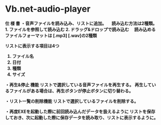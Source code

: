 ﻿# Vb.net-audio-player
 <h4>
 仕 様 書
・音声ファイルを読み込み、リストに追加。
　読み込む方法は2種類。
1.	ファイルを参照して読み込む
2.	ドラッグ&ドロップで読み込む
　読み込めるファイルフォーマットは [.mp3] [.wav]の2種類
  
  リストに表示する項目は4つ
1.	ファイル名
2.	日付
3.	種類
4.	サイズ

・再生&停止 機能
  リストで選択している音声ファイルを再生する。
  再生しているファイルがある場合は、再生ボタンが停止ボタンに切り替わる。

・リスト一覧の削除機能
  リストで選択しているファイルを削除する。

・再度EXEを起動した際に前回読み込んだデータを扱えるように
  リストを保存しておき、次に起動した際に保存データを読み取り、リストに表示するように。
